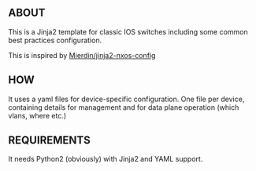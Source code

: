 ## ABOUT
This is a Jinja2 template for classic IOS switches including some common best practices configuration.

This is inspired by [Mierdin/jinja2-nxos-config](/Mierdin/jinja2-nxos-config)

## HOW
It uses a yaml files for device-specific configuration. One file per device, containing details for management and for data plane operation (which vlans, where etc.)

## REQUIREMENTS

It needs Python2 (obviously) with Jinja2 and YAML support.


